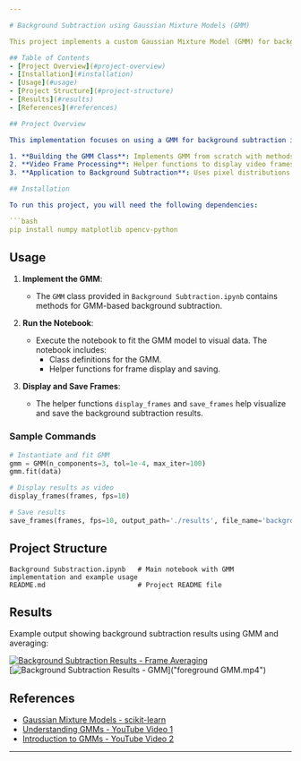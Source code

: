 ```yaml
---

# Background Subtraction using Gaussian Mixture Models (GMM)

This project implements a custom Gaussian Mixture Model (GMM) for background subtraction in images and videos. GMM is a probabilistic model that represents a mixture of multiple Gaussian distributions, commonly used for modeling pixel distributions in background subtraction tasks.

## Table of Contents
- [Project Overview](#project-overview)
- [Installation](#installation)
- [Usage](#usage)
- [Project Structure](#project-structure)
- [Results](#results)
- [References](#references)

## Project Overview

This implementation focuses on using a GMM for background subtraction in visual data. The primary steps include:

1. **Building the GMM Class**: Implements GMM from scratch with methods for initialization, expectation-maximization (E-step and M-step), and prediction.
2. **Video Frame Processing**: Helper functions to display video frames or save them to a file, enabling analysis and visualization of GMM-based background subtraction.
3. **Application to Background Subtraction**: Uses pixel distributions modeled by GMM to separate foreground (moving objects) from the background.

## Installation

To run this project, you will need the following dependencies:

```bash
pip install numpy matplotlib opencv-python
```

## Usage

1. **Implement the GMM**:
   - The `GMM` class provided in `Background Subtraction.ipynb` contains methods for GMM-based background subtraction.
   
2. **Run the Notebook**:
   - Execute the notebook to fit the GMM model to visual data. The notebook includes:
     - Class definitions for the GMM.
     - Helper functions for frame display and saving.
   
3. **Display and Save Frames**:
   - The helper functions `display_frames` and `save_frames` help visualize and save the background subtraction results.

### Sample Commands
```python
# Instantiate and fit GMM
gmm = GMM(n_components=3, tol=1e-4, max_iter=100)
gmm.fit(data)

# Display results as video
display_frames(frames, fps=10)

# Save results
save_frames(frames, fps=10, output_path='./results', file_name='background_subtraction_result')
```

## Project Structure

```
Background Substraction.ipynb   # Main notebook with GMM implementation and example usage
README.md                       # Project README file
```

## Results

Example output showing background subtraction results using GMM and averaging:

[![Background Subtraction Results - Frame Averaging](path/to/thumbnail_avg.png)](foreground_avg.mp4)  
[![Background Subtraction Results - GMM](path/to/thumbnail_gmm.png)]("foreground GMM.mp4")


## References

- [Gaussian Mixture Models - scikit-learn](https://scikit-learn.org/stable/modules/mixture.html)
- [Understanding GMMs - YouTube Video 1](https://youtu.be/qMTuMa86NzU)
- [Introduction to GMMs - YouTube Video 2](https://youtu.be/ZBLyXgjBx3Q)

--- 
```

